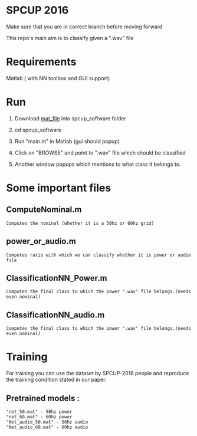 # SPCUP 2016

Make sure that you are in correct branch before moving forward

This repo's main aim is to classify given a ".wav" file

# Requirements

Matlab ( with NN toolbox and GUI support)

# Run

1) Download [mat_file](https://drive.google.com/file/d/0Bz0pFiirq_AkSEtyQWxvWHZ2S0E/view?usp=sharing) into spcup_software folder

2) cd spcup_software

3) Run "main.m" in Matlab (gui should popup)

4) Click on "BROWSE" and point to ".wav" file which should be classified

5) Another window popups which mentions to what class it belongs to.

# Some important files

## ComputeNominal.m
    Computes the nominal (whether it is a 50hz or 60hz grid)
## power_or_audio.m
    Computes ratio with which we can classify whether it is power or audio file
## ClassificationNN_Power.m
    Computes the final class to which the power ".wav" file belongs.(needs even nominal)
## ClassificationNN_audio.m
    Computes the final class to which the power ".wav" file belongs.(needs even nominal)

# Training

For training you can use the dataset by SPCUP-2016 people and reproduce the training condition stated in our paper.

## Pretrained models : 
    "net_50.mat" - 50hz power
    "net_60.mat" - 60hz power
    "Net_audio_50.mat" - 50hz audio
    "Net_audio_60.mat" - 60hz audio
